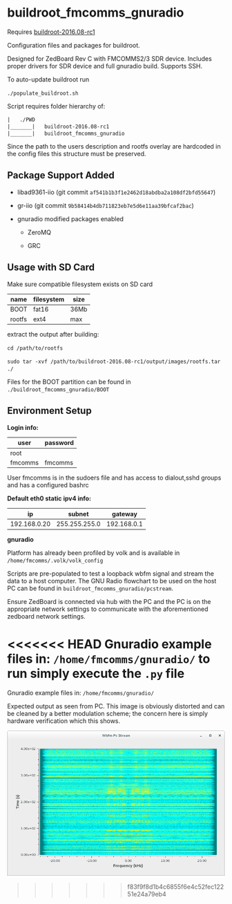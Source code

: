 buildroot_fmcomms_gnuradio
==========================

Requires [buildroot-2016.08-rc1](https://buildroot.org/downloads/buildroot-2016.08-rc1.tar.gz)

Configuration files and packages for buildroot. 

Designed for ZedBoard Rev C with FMCOMMS2/3 SDR device. Includes proper drivers for SDR device and full gnuradio build. Supports SSH.

To auto-update buildroot run

`./populate_buildroot.sh`

Script requires folder hierarchy of:

```
|	./PWD
|_______|	buildroot-2016.08-rc1
|_______|	buildroot_fmcomms_gnuradio
```

Since the path to the users description and rootfs overlay are hardcoded in the config files this structure must be preserved.

Package Support Added
---------------------

* libad9361-iio (git commit `af541b1b3f1e2462d18abdba2a108df2bfd55647`)

* gr-iio (git commit `9b58414b4db711823eb7e5d6e11aa39bfcaf2bac`)

* gnuradio modified packages enabled

  * ZeroMQ

  * GRC

Usage with SD Card
------------------

Make sure compatible filesystem exists on SD card

|name  |filesystem|size|
|------|----------|----|
|BOOT  |  fat16   |36Mb|
|rootfs|  ext4    |max |

extract the output after building:

`cd /path/to/rootfs`

`sudo tar -xvf /path/to/buildroot-2016.08-rc1/output/images/rootfs.tar ./`

Files for the BOOT partition can be found in `./buildroot_fmcomms_gnuradio/BOOT`

Environment Setup
-----------------

**Login info:**

|user   |password|
|-------|--------|
|root   |        |
|fmcomms| fmcomms|

User fmcomms is in the sudoers file and has access to dialout,sshd groups and has a configured bashrc

**Default eth0 static ipv4 info:**

|   ip       | subnet      |gateway    |
|------------|-------------|-----------|
|192.168.0.20|255.255.255.0|192.168.0.1|

**gnuradio**

Platform has already been profiled by volk and is available in `/home/fmcomms/.volk/volk_config`

Scripts are pre-populated to test a loopback wbfm signal and stream the data to a host computer. The GNU Radio flowchart to be used on the host PC can be found in `buildroot_fmcomms_gnuradio/pcstream`.

Ensure ZedBoard is connected via hub with the PC and the PC is on the appropriate network settings to communicate with the aforementioned zedboard network settings.

<<<<<<< HEAD
Gnuradio example files in: `/home/fmcomms/gnuradio/` to run simply execute the `.py` file
=======
Gnuradio example files in: `/home/fmcomms/gnuradio/`

Expected output as seen from PC. This image is obviously distorted and can be cleaned by a better modulation scheme; the concern here is simply hardware verification which this shows.

![csp-sdr.wav waterfall output](https://github.com/gutelfuldead/buildroot_fmcomms_gnuradio/blob/master/pcstream/waterfall_csp_sdr.png)
>>>>>>> f83f9f8d1b4c6855f6e4c52fec12251e24a79eb4
